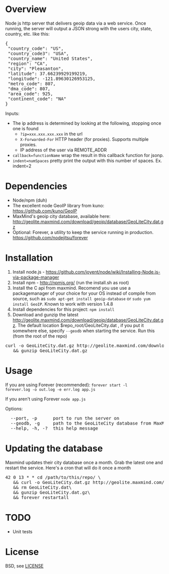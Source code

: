 Overview
=================
Node js http server that delivers geoip data via a web service. Once running, the server will
output a JSON strong with the users city, state, country, etc. like this:

<pre>
{
 "country_code": "US",
 "country_code3": "USA",
 "country_name": "United States",
 "region": "CA",
 "city": "Pleasanton",
 "latitude": 37.66239929199219,
 "longitude": -121.89630126953125,
 "metro_code": 807,
 "dma_code": 807,
 "area_code": 925,
 "continent_code": "NA"
}
</pre>

Inputs:
* The ip address is determined by looking at the following, stopping once one is found
    * <code>?ip=xxx.xxx.xxx.xxx</code> in the url
    * <code>X-Forwarded-For</code> HTTP header (for proxies). Supports multiple proxies.
    * IP address of the user via REMOTE_ADDR
* <code>callback=functionName</code> wrap the result in this callback function for jsonp.
* <code>indent=numSpaces</code> pretty print the output with this number of spaces. Ex. indent=2


Dependencies
=================
* Node/npm (duh)
* The excellent node GeoIP library from kuno: https://github.com/kuno/GeoIP
* MaxMind's geoip city database, available here:
http://geolite.maxmind.com/download/geoip/database/GeoLiteCity.dat.gz
* Optional: Forever, a utility to keep the service running in production. https://github.com/nodejitsu/forever


Installation
=================
1. Install node.js - https://github.com/joyent/node/wiki/Installing-Node.js-via-package-manager
1. Install npm - http://npmjs.org/ (run the install.sh as root)
1. Install the C api from maxmind. Recomend you use use a packagemanager of your choice
for your OS instead of compile from source, such as <code>sudo apt-get install geoip-database</code> or <code>sudo yum install GeoIP</code>. 
Known to work with version 1.4.8
1. Install dependencies for this project:
    <code>npm install</code>
1. Download and gunzip the latest http://geolite.maxmind.com/download/geoip/database/GeoLiteCity.dat.gz. 
The default location $repo_root/GeoLiteCity.dat , if you put it somewhere else, specify
<code>--geodb</code> when starting the service.
Run this (from the root of the repo)
<pre>curl -o GeoLiteCity.dat.gz http://geolite.maxmind.com/download/geoip/database/GeoLiteCity.dat.gz\
   && gunzip GeoLiteCity.dat.gz</pre>


Usage
=================
If you are using Forever (recommended):
<code>forever start -l forever.log -o out.log -e err.log app.js</code>

If you aren't using Forever
<code>node app.js</code>

Options:
<pre>
  --port, -p      port to run the server on                      [default: 9042]
  --geodb, -g     path to the GeoLiteCity database from MaxMind  [default: "./GeoLiteCity.dat"]
  --help, -h, -?  this help message                              [default: false]
</pre>

Updating the database
=================
Maxmind updates their city database once a month. Grab the latest one and restart the service. Here's a cron that will do it once a month
<pre>
42 0 13 * * cd /path/to/this/repo/ \
   && curl -o GeoLiteCity.dat.gz http://geolite.maxmind.com/download/geoip/database/GeoLiteCity.dat.gz\
   && rm GeoLiteCity.dat\
   && gunzip GeoLiteCity.dat.gz\
   && forever restartall
</pre>

TODO
=================
* Unit tests

License
=================
BSD, see <a href="https://github.com/gorillamania/node_geoip_server/blob/master/LICENSE">LICENSE</a>
